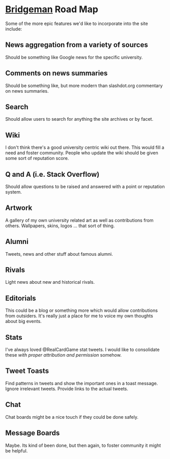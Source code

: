 # [Bridgeman](README.md) Road Map

Some of the more epic features we'd like to incorporate into the site include:

## News aggregation from a variety of sources

Should be something like Google news for the specific university.

## Comments on news summaries

Should be something like, but more modern than slashdot.org commentary on news
summaries.

## Search

Should allow users to search for anything the site archives or by facet.

## Wiki

I don't think there's a good university centric wiki out there.  This would
fill a need and foster community.  People who update the wiki should be given
some sort of reputation score.

## Q and A (i.e. Stack Overflow)

Should allow questions to be raised and answered with a point or reputation
system.

## Artwork

A gallery of my own university related art as well as contributions from others.
Wallpapers, skins, logos ... that sort of thing.

## Alumni

Tweets, news and other stuff about famous alumni.

## Rivals

Light news about new and historical rivals.

## Editorials

This could be a blog or something more which would allow contributions from
outsiders.  It's really just a place for me to voice my own thoughts about big
events.

## Stats

I've always loved @RealCardGame stat tweets.  I would like to consolidate
these _with proper attribution and permission_ somehow.

## Tweet Toasts

Find patterns in tweets and show the important ones in a toast message.  Ignore
irrelevant tweets.  Provide links to the actual tweets.

## Chat

Chat boards might be a nice touch if they could be done safely.

## Message Boards
Maybe.  Its kind of been done, but then again, to foster community it might be
helpful.
